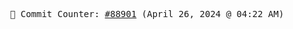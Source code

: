<p align="center">
    <samp>
        📮 Commit Counter: <a href="https://github.com/Javascript-void0/Javascript-void0/commits/main">#88901</a> (April 26, 2024 @ 04:22 AM)
    </samp>
</p>